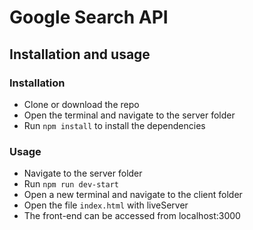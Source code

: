# Google Search API

## Installation and usage

### Installation
- Clone or download the repo
- Open the terminal and navigate to the server folder
- Run `npm install` to install the dependencies
### Usage
- Navigate to the server folder
- Run `npm run dev-start`
- Open a new terminal and navigate to the client folder
- Open the file `index.html` with liveServer
- The front-end can be accessed from localhost:3000

